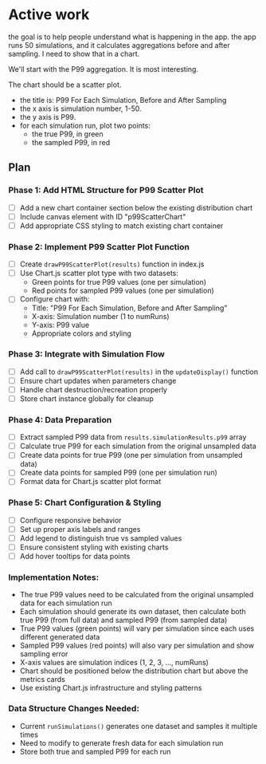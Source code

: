 # Active work

the goal is to help people understand what is happening in the app.
the app runs 50 simulations, and it calculates aggregations before and after sampling.
I need to show that in a chart.

We'll start with the P99 aggregation. It is most interesting.

The chart should be a scatter plot.

- the title is: P99 For Each Simulation, Before and After Sampling
- the x axis is simulation number, 1-50.
- the y axis is P99.
- for each simulation run, plot two points:
  - the true P99, in green
  - the sampled P99, in red

## Plan

### Phase 1: Add HTML Structure for P99 Scatter Plot

- [ ] Add a new chart container section below the existing distribution chart
- [ ] Include canvas element with ID "p99ScatterChart"
- [ ] Add appropriate CSS styling to match existing chart container

### Phase 2: Implement P99 Scatter Plot Function

- [ ] Create `drawP99ScatterPlot(results)` function in index.js
- [ ] Use Chart.js scatter plot type with two datasets:
  - Green points for true P99 values (one per simulation)
  - Red points for sampled P99 values (one per simulation)
- [ ] Configure chart with:
  - Title: "P99 For Each Simulation, Before and After Sampling"
  - X-axis: Simulation number (1 to numRuns)
  - Y-axis: P99 value
  - Appropriate colors and styling

### Phase 3: Integrate with Simulation Flow

- [ ] Add call to `drawP99ScatterPlot(results)` in the `updateDisplay()` function
- [ ] Ensure chart updates when parameters change
- [ ] Handle chart destruction/recreation properly
- [ ] Store chart instance globally for cleanup

### Phase 4: Data Preparation

- [ ] Extract sampled P99 data from `results.simulationResults.p99` array
- [ ] Calculate true P99 for each simulation from the original unsampled data
- [ ] Create data points for true P99 (one per simulation from unsampled data)
- [ ] Create data points for sampled P99 (one per simulation run)
- [ ] Format data for Chart.js scatter plot format

### Phase 5: Chart Configuration & Styling

- [ ] Configure responsive behavior
- [ ] Set up proper axis labels and ranges
- [ ] Add legend to distinguish true vs sampled values
- [ ] Ensure consistent styling with existing charts
- [ ] Add hover tooltips for data points

### Implementation Notes:

- The true P99 values need to be calculated from the original unsampled data for each simulation run
- Each simulation should generate its own dataset, then calculate both true P99 (from full data) and sampled P99 (from sampled data)
- True P99 values (green points) will vary per simulation since each uses different generated data
- Sampled P99 values (red points) will also vary per simulation and show sampling error
- X-axis values are simulation indices (1, 2, 3, ..., numRuns)
- Chart should be positioned below the distribution chart but above the metrics cards
- Use existing Chart.js infrastructure and styling patterns

### Data Structure Changes Needed:

- Current `runSimulations()` generates one dataset and samples it multiple times
- Need to modify to generate fresh data for each simulation run
- Store both true and sampled P99 for each run

